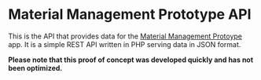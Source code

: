 # Material Management Prototype API

This is the API that provides data for the [Material Management Protoype](https://github.com/hchris28/bnm-ui.xeelee.org) app. It is a simple REST API written in PHP serving data in JSON format.

**Please note that this proof of concept was developed quickly and has not been optimized.**

